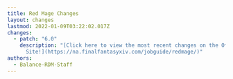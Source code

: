 ```yaml
---
title: Red Mage Changes
layout: changes
lastmod: 2022-01-09T03:22:02.017Z
changes:
  - patch: "6.0"
    description: "[Click here to view the most recent changes on the Official
      Site!](https://na.finalfantasyxiv.com/jobguide/redmage/)"
authors:
  - Balance-RDM-Staff
---
```

